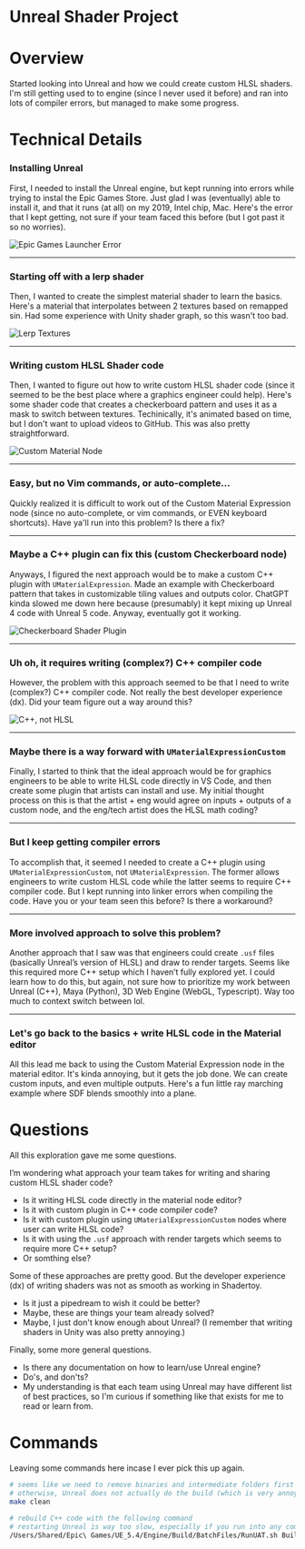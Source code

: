 # Unreal Shader Project

# Overview

Started looking into Unreal and how we could create custom HLSL shaders. I'm still getting used to to engine (since I never used it before) and ran into lots of compiler errors, but managed to make some progress.

# Technical Details

### Installing Unreal

First, I needed to install the Unreal engine, but kept running into errors while trying to instal the Epic Games Store. Just glad I was (eventually) able to install it, and that it runs (at all) on my 2019, Intel chip, Mac. Here's the error that I kept getting, not sure if your team faced this before (but I got past it so no worries).

![Epic Games Launcher Error](./MyShaderProject/Screenshots/01-epic-games-launcher-error.png)

---

### Starting off with a lerp shader

Then, I wanted to create the simplest material shader to learn the basics. Here's a material that interpolates between 2 textures based on remapped sin. Had some experience with Unity shader graph, so this wasn't too bad.

![Lerp Textures](./MyShaderProject/Screenshots/02-lerp-textures.png)

---

### Writing custom HLSL Shader code

Then, I wanted to figure out how to write custom HLSL shader code (since it seemed to be the best place where a graphics engineer could help). Here's some shader code that creates a checkerboard pattern and uses it as a mask to switch between textures. Techinically, it's animated based on time, but I don't want to upload videos to GitHub. This was also pretty straightforward.

![Custom Material Node](./MyShaderProject/Screenshots/03-custom-material-node.png)

---

### Easy, but no Vim commands, or auto-complete...

Quickly realized it is difficult to work out of the Custom Material Expression node (since no auto-complete, or vim commands, or EVEN keyboard shortcuts). Have ya'll run into this problem? Is there a fix?

---

### Maybe a C++ plugin can fix this (custom Checkerboard node)

Anyways, I figured the next approach would be to make a custom C++ plugin with `UMaterialExpression`. Made an example with Checkerboard pattern that takes in customizable tiling values and outputs color. ChatGPT kinda slowed me down here because (presumably) it kept mixing up Unreal 4 code with Unreal 5 code. Anyway, eventually got it working.

![Checkerboard Shader Plugin](./MyShaderProject/Screenshots/05-checkerboard-shader-plugin.png)

---

### Uh oh, it requires writing (complex?) C++ compiler code

However, the problem with this approach seemed to be that I need to write (complex?) C++ compiler code. Not really the best developer experience (dx). Did your team figure out a way around this?

![C++, not HLSL](./MyShaderProject/Screenshots/06-cpp-code-not-hlsl.png)

---

### Maybe there is a way forward with `UMaterialExpressionCustom`

Finally, I started to think that the ideal approach would be for graphics engineers to be able to write HLSL code directly in VS Code, and then create some plugin that artists can install and use. My initial thought process on this is that the artist + eng would agree on inputs + outputs of a custom node, and the eng/tech artist does the HLSL math coding?

---

### But I keep getting compiler errors

To accomplish that, it seemed I needed to create a C++ plugin using `UMaterialExpressionCustom`, not `UMaterialExpression`. The former allows engineers to write custom HLSL code while the latter seems to require C++ compiler code. But I kept running into linker errors when compiling the code. Have you or your team seen this before? Is there a workaround?

---

### More involved approach to solve this problem?

Another approach that I saw was that engineers could create `.usf` files (basically Unreal’s version of HLSL) and draw to render targets. Seems like this required more C++ setup which I haven’t fully explored yet. I could learn how to do this, but again, not sure how to prioritize my work between Unreal (C++), Maya (Python), 3D Web Engine (WebGL, Typescript). Way too much to context switch between lol.

---

### Let's go back to the basics + write HLSL code in the Material editor

All this lead me back to using the Custom Material Expression node in the material editor. It's kinda annoying, but it gets the job done. We can create custom inputs, and even multiple outputs. Here's a fun little ray marching example where SDF blends smoothly into a plane.

# Questions

All this exploration gave me some questions.

I’m wondering what approach your team takes for writing and sharing custom HLSL shader code?

- Is it writing HLSL code directly in the material node editor?
- Is it with custom plugin in C++ code compiler code?
- Is it with custom plugin using `UMaterialExpressionCustom` nodes where user can write HLSL code?
- Is it with using the `.usf` approach with render targets which seems to require more C++ setup?
- Or somthing else?

Some of these approaches are pretty good. But the developer experience (dx) of writing shaders was not as smooth as working in Shadertoy.

- Is it just a pipedream to wish it could be better?
- Maybe, these are things your team already solved?
- Maybe, I just don't know enough about Unreal? (I remember that writing shaders in Unity was also pretty annoying.)

Finally, some more general questions.

- Is there any documentation on how to learn/use Unreal engine?
- Do's, and don'ts?
- My understanding is that each team using Unreal may have different list of best practices, so I'm curious if something like that exists for me to read or learn from.

# Commands

Leaving some commands here incase I ever pick this up again.

```bash
# seems like we need to remove binaries and intermediate folders first
# otherwise, Unreal does not actually do the build (which is very annoying)
make clean

# rebuild C++ code with the following command
# restarting Unreal is way too slow, especially if you run into any compiler errors
/Users/Shared/Epic\ Games/UE_5.4/Engine/Build/BatchFiles/RunUAT.sh BuildCookRun -project="/Users/<username>/Desktop/dev/unreal-projects/MyShaderProject/MyShaderProject.uproject"  -noP4 -platform=Mac -clientconfig=Development -serverconfig=Development -cook -allmaps -build
```

